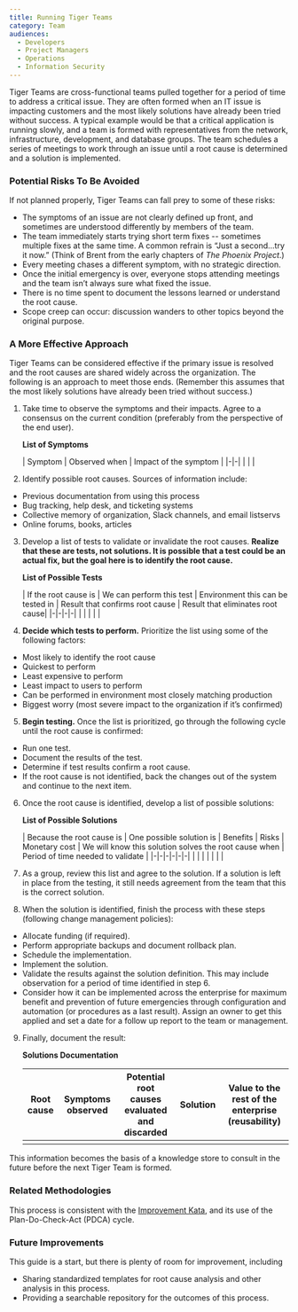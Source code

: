 ```yaml
---
title: Running Tiger Teams
category: Team
audiences:
  - Developers
  - Project Managers
  - Operations
  - Information Security
---
```


Tiger Teams are cross-functional teams pulled together for a period of time to address a critical issue. They are often formed when an IT issue is impacting customers and the most likely solutions have already been tried without success. A typical example would be that a critical application is running slowly, and a team is formed with representatives from the network, infrastructure, development, and database groups.  The team schedules a series of meetings to work through an issue until a root cause is determined and a solution is implemented.


### Potential Risks To Be Avoided

If not planned properly, Tiger Teams can fall prey to some of these risks:

* The symptoms of an issue are not clearly defined up front, and sometimes are understood differently by members of the team.
* The team immediately starts trying short term fixes -- sometimes multiple fixes at the same time. A common refrain is “Just a second...try it now.” (Think of Brent from the early chapters of _The Phoenix Project_.)
* Every meeting chases a different symptom, with no strategic direction.
* Once the initial emergency is over, everyone stops attending meetings and the team isn’t always sure what fixed the issue.
* There is no time spent to document the lessons learned or understand the root cause.
* Scope creep can occur: discussion wanders to other topics beyond the original purpose.


### A More Effective Approach

Tiger Teams can be considered effective if the primary issue is resolved and the root causes are shared widely across the organization. The following is an approach to meet those ends. (Remember this assumes that the most likely solutions have already been tried without success.)

1. Take time to observe the symptoms and their impacts. Agree to a consensus on the current condition (preferably from the perspective of the end user).

    **List of Symptoms**

    | Symptom | Observed when | Impact of the symptom |
    |-|-|
    | | |

2. Identify possible root causes. Sources of information include:
  * Previous documentation from using this process
  * Bug tracking, help desk, and ticketing systems
  * Collective memory of organization, Slack channels, and email listservs
  * Online forums, books, articles

3. Develop a list of tests to validate or invalidate the root causes. **Realize that these are tests, not solutions. It is possible that a test could be an actual fix, but the goal here is to identify the root cause.**

    **List of Possible Tests**

    | If the root cause is | We can perform this test | Environment this can be tested in | Result that confirms root cause | Result that eliminates root cause|
    |-|-|-|-|
    | | | | |

4. **Decide which tests to perform.** Prioritize the list using some of the following factors:
  * Most likely to identify the root cause
  * Quickest to perform
  * Least expensive to perform
  * Least impact to users to perform
  * Can be performed in environment most closely matching production
  * Biggest worry (most severe impact to the organization if it’s confirmed)

5. **Begin testing.** Once the list is prioritized, go through the following cycle until the root cause is confirmed:
  * Run one test.
  * Document the results of the test.
  * Determine if test results confirm a root cause.
  * If the root cause is not identified, back the changes out of the system and continue to the next item.

6. Once the root cause is identified, develop a list of possible solutions:

    **List of Possible Solutions**

    | Because the root cause is | One possible solution is | Benefits  | Risks  | Monetary cost  | We will know this solution solves the root cause when | Period of time needed to validate |
    |-|-|-|-|-|-|
    | | | | | | |

7. As a group, review this list and agree to the solution. If a solution is left in place from the testing, it still needs agreement from the team that this is the correct solution.

8. When the solution is identified, finish the process with these steps (following change management policies):
  * Allocate funding (if required).
  * Perform appropriate backups and document rollback plan.
  * Schedule the implementation.
  * Implement the solution.
  * Validate the results against the solution definition. This may include observation for a period of time identified in step 6.
  * Consider how it can be implemented across the enterprise for maximum benefit and prevention of future emergencies through configuration and automation (or procedures as a last result). Assign an owner to get this applied and set a date for a follow up report to the team or management.

9. Finally, document the result:

    **Solutions Documentation**

    | Root cause | Symptoms observed | Potential root causes evaluated and discarded | Solution | Value to the rest of the enterprise (reusability) |
    | ---- | ----- | ----- | ------| ---- |
    | | | | |


This information becomes the basis of a knowledge store to consult in the future before the next Tiger Team is formed.


### Related Methodologies

This process is consistent with the [Improvement Kata](http://www.methodsandtools.com/archive/toyotakata.php), and its use of the Plan-Do-Check-Act (PDCA) cycle.


### Future Improvements

This guide is a start, but there is plenty of room for improvement, including
 * Sharing standardized templates for root cause analysis and other analysis in this process.
 * Providing a searchable repository for the outcomes of this process.
